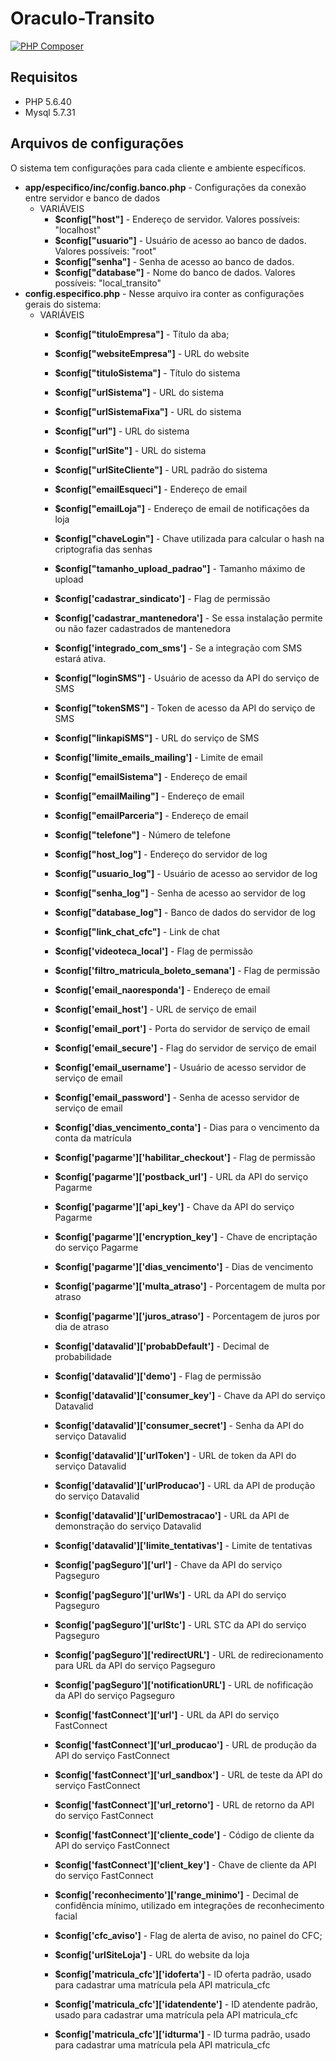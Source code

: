 # Oraculo-Transito

[![PHP Composer](https://github.com/alfamaweb/Oraculo-Transito/actions/workflows/php.yml/badge.svg)](https://github.com/alfamaweb/Oraculo-Transito/actions/workflows/php.yml)

Requisitos
-----------------
* PHP 5.6.40
* Mysql 5.7.31

Arquivos de configurações
-----------------
O sistema tem configurações para cada cliente e ambiente específicos.

* **app/especifico/inc/config.banco.php** - Configurações da conexão entre servidor e banco de dados
  * VARIÁVEIS
    * **$config["host"]** - Endereço de servidor. 
      Valores possíveis: "localhost"
    * **$config["usuario"]** - Usuário de acesso ao banco de dados.
      Valores possíveis: "root"
    * **$config["senha"]** - Senha de acesso ao banco de dados.
    * **$config["database"]** - Nome do banco de dados.
      Valores possíveis: "local_transito"
* **config.especifico.php** - Nesse arquivo ira conter as configurações gerais do sistema:
  * VARIÁVEIS
    * **$config["tituloEmpresa"]** - Título da aba;
    * **$config["websiteEmpresa"]** - URL do website
    * **$config["tituloSistema"]** - Título do sistema
    * **$config["urlSistema"]** - URL do sistema
    * **$config["urlSistemaFixa"]** -  URL do sistema
    * **$config["url"]** - URL do sistema
    * **$config["urlSite"]** - URL do sistema
    * **$config["urlSiteCliente"]** - URL padrão do sistema
    * **$config["emailEsqueci"]** - Endereço de email
    * **$config["emailLoja"]** - Endereço de email de notificações da loja
    * **$config["chaveLogin"]** - Chave utilizada para calcular o hash na criptografia das senhas
    * **$config["tamanho_upload_padrao"]** - Tamanho máximo de upload
    * **$config['cadastrar_sindicato']** - Flag de permissão
    * **$config['cadastrar_mantenedora']** - Se essa instalação permite ou não fazer cadastrados de mantenedora

    * **$config['integrado_com_sms']** - Se a integração com SMS estará ativa.
    * **$config["loginSMS"]** - Usuário de acesso da API do serviço de SMS
    * **$config["tokenSMS"]** - Token de acesso da API do serviço de SMS
    * **$config["linkapiSMS"]** - URL do serviço de SMS

    * **$config['limite_emails_mailing']** - Limite de email
    * **$config["emailSistema"]** - Endereço de email
    * **$config["emailMailing"]** - Endereço de email
    * **$config["emailParceria"]** - Endereço de email

    * **$config["telefone"]** - Número de telefone

    * **$config["host_log"]** - Endereço do servidor de log
    * **$config["usuario_log"]** - Usuário de acesso ao servidor de log
    * **$config["senha_log"]** - Senha de acesso ao servidor de log
    * **$config["database_log"]** - Banco de dados do servidor de log

    * **$config["link_chat_cfc"]** - Link de chat
    * **$config['videoteca_local']** - Flag de permissão
    * **$config['filtro_matricula_boleto_semana']** - Flag de permissão
    * **$config['email_naoresponda']** - Endereço de email

    * **$config['email_host']** - URL de serviço de email
    * **$config['email_port']** - Porta do servidor de serviço de email
    * **$config['email_secure']** - Flag do servidor de serviço de email
    * **$config['email_username']** - Usuário de acesso servidor de serviço de email
    * **$config['email_password']** - Senha de acesso servidor de serviço de email

    * **$config['dias_vencimento_conta']** - Dias para o vencimento da conta da matrícula

    * **$config['pagarme']['habilitar_checkout']** - Flag de permissão
    * **$config['pagarme']['postback_url']** - URL da API do serviço Pagarme
    * **$config['pagarme']['api_key']** - Chave da API do serviço Pagarme
    * **$config['pagarme']['encryption_key']** - Chave de encriptação do serviço Pagarme
    * **$config['pagarme']['dias_vencimento']** - Dias de vencimento
    * **$config['pagarme']['multa_atraso']** - Porcentagem de multa por atraso
    * **$config['pagarme']['juros_atraso']** - Porcentagem de juros por dia de atraso

    * **$config['datavalid']['probabDefault']** - Decimal de probabilidade
    * **$config['datavalid']['demo']** - Flag de permissão
    * **$config['datavalid']['consumer_key']** -  Chave da API do serviço Datavalid
    * **$config['datavalid']['consumer_secret']** - Senha da API do serviço Datavalid
    * **$config['datavalid']['urlToken']** - URL de token da API do serviço Datavalid
    * **$config['datavalid']['urlProducao']** - URL da API de produção do serviço Datavalid
    * **$config['datavalid']['urlDemostracao']** - URL da API de demonstração do serviço Datavalid
    * **$config['datavalid']['limite_tentativas']** - Limite de tentativas

    * **$config['pagSeguro']['url']** -  Chave da API do serviço Pagseguro
    * **$config['pagSeguro']['urlWs']** -  URL da API do serviço Pagseguro
    * **$config['pagSeguro']['urlStc']** - URL STC da API do serviço Pagseguro
    * **$config['pagSeguro']['redirectURL']** - URL de redirecionamento para URL da API do serviço Pagseguro
    * **$config['pagSeguro']['notificationURL']** - URL de nofificação da API do serviço Pagseguro

    * **$config['fastConnect']['url']** - URL da API do serviço FastConnect
    * **$config['fastConnect']['url_producao']** - URL de produção da API do serviço FastConnect
    * **$config['fastConnect']['url_sandbox']** - URL de teste da API do serviço FastConnect
    * **$config['fastConnect']['url_retorno']** - URL de retorno da API do serviço FastConnect
    * **$config['fastConnect']['cliente_code']** - Código de cliente da API do serviço FastConnect
    * **$config['fastConnect']['client_key']** - Chave de cliente da API do serviço FastConnect

    * **$config['reconhecimento']['range_minimo']** - Decimal de confidência mínimo, utilizado em integrações de reconhecimento facial
    * **$config['cfc_aviso']** - Flag de alerta de aviso, no painel do CFC;
    * **$config['urlSiteLoja']** - URL do website da loja
    * **$config['matricula_cfc']['idoferta']** - ID oferta padrão, usado para cadastrar uma matrícula pela API matricula_cfc
    * **$config['matricula_cfc']['idatendente']** - ID atendente padrão, usado para cadastrar uma matrícula pela API matricula_cfc
    * **$config['matricula_cfc']['idturma']** -  ID turma padrão, usado para cadastrar uma matrícula pela API matricula_cfc
